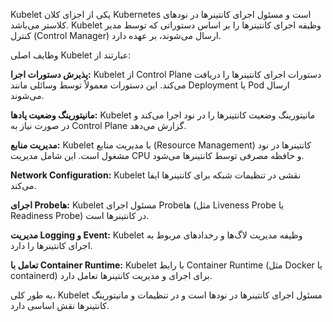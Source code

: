 Kubelet یکی از اجزای کلان Kubernetes است و مسئول اجرای کانتینرها در نودهای کلاستر می‌باشد. Kubelet وظیفه اجرای کانتینرها را بر اساس دستوراتی که توسط مدیر کنترل (Control Manager) ارسال می‌شوند، بر عهده دارد. 

وظایف اصلی Kubelet عبارتند از:

**پذیرش دستورات اجرا:** Kubelet از Control Plane دستورات اجرای کانتینرها را دریافت می‌کند. این دستورات معمولاً توسط وسائلی مانند Deployment یا Pod ارسال می‌شوند.

**مانیتورینگ وضعیت پادها:** Kubelet مانیتورینگ وضعیت کانتینرها را در نود اجرا می‌کند و در صورت نیاز به Control Plane گزارش می‌دهد.

**مدیریت منابع:** Kubelet با مدیریت منابع (Resource Management) کانتینرها در نود مشغول است. این شامل مدیریت CPU و حافظه مصرفی توسط کانتینرها می‌شود.

**Network Configuration:** Kubelet نقشی در تنظیمات شبکه برای کانتینرها ایفا می‌کند.

**اجرای Probe‌ها:** Kubelet مسئول اجرای Probe‌ها (مثل Liveness Probe یا Readiness Probe) در کانتینرها است.

**مدیریت Logging و Event:** Kubelet وظیفه مدیریت لاگ‌ها و رخدادهای مربوط به اجرای کانتینرها را دارد.

**تعامل با Container Runtime:** Kubelet با رابط Container Runtime (مثل Docker یا containerd) برای اجرای و مدیریت کانتینرها تعامل دارد.

به طور کلی، Kubelet مسئول اجرای کانتینرها در نودها است و در تنظیمات و مانیتورینگ کانتینرها نقش اساسی دارد.
